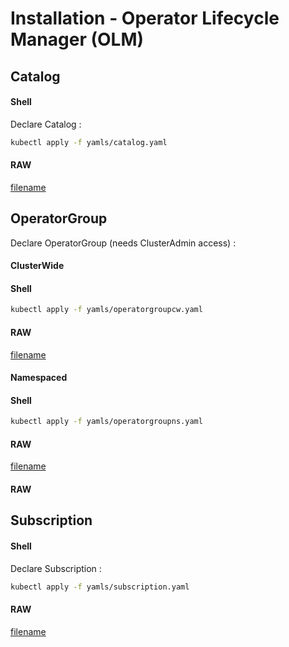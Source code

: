# Installation - Operator Lifecycle Manager (OLM)

## Catalog

<!-- tabs:start -->

#### **Shell**

Declare Catalog :

```bash
kubectl apply -f yamls/catalog.yaml
```

#### **RAW**

[filename](yamls/catalog.yaml ':include :type=code')

<!-- tabs:end -->

## OperatorGroup

Declare OperatorGroup (needs ClusterAdmin access) :

<!-- tabs:start -->

#### **ClusterWide**

<!-- tabs:start -->

#### **Shell**

```bash
kubectl apply -f yamls/operatorgroupcw.yaml
```

#### **RAW**

[filename](yamls/operatorgroupcw.yaml ':include :type=code')

<!-- tabs:end -->

#### **Namespaced**

<!-- tabs:start -->

#### **Shell**

```bash
kubectl apply -f yamls/operatorgroupns.yaml
```

#### **RAW**

[filename](yamls/operatorgroupns.yaml ':include :type=code')

<!-- tabs:end -->

<!-- tabs:end -->




#### **RAW**



<!-- tabs:end -->

## Subscription

<!-- tabs:start -->

#### **Shell**

Declare Subscription :

```bash
kubectl apply -f yamls/subscription.yaml
```

#### **RAW**

[filename](yamls/subscription.yaml ':include :type=code')

<!-- tabs:end -->
